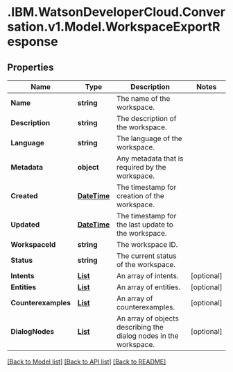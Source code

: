 # .IBM.WatsonDeveloperCloud.Conversation.v1.Model.WorkspaceExportResponse
## Properties

Name | Type | Description | Notes
------------ | ------------- | ------------- | -------------
**Name** | **string** | The name of the workspace. | 
**Description** | **string** | The description of the workspace. | 
**Language** | **string** | The language of the workspace. | 
**Metadata** | **object** | Any metadata that is required by the workspace. | 
**Created** | [**DateTime**](DateTime.md) | The timestamp for creation of the workspace. | 
**Updated** | [**DateTime**](DateTime.md) | The timestamp for the last update to the workspace. | 
**WorkspaceId** | **string** | The workspace ID. | 
**Status** | **string** | The current status of the workspace. | 
**Intents** | [**List<IntentExportResponse>**](IntentExportResponse.md) | An array of intents. | [optional] 
**Entities** | [**List<EntityExportResponse>**](EntityExportResponse.md) | An array of entities. | [optional] 
**Counterexamples** | [**List<ExampleResponse>**](ExampleResponse.md) | An array of counterexamples. | [optional] 
**DialogNodes** | [**List<DialogNodeResponse>**](DialogNodeResponse.md) | An array of objects describing the dialog nodes in the workspace. | [optional] 

[[Back to Model list]](../README.md#documentation-for-models) [[Back to API list]](../README.md#documentation-for-api-endpoints) [[Back to README]](../README.md)

